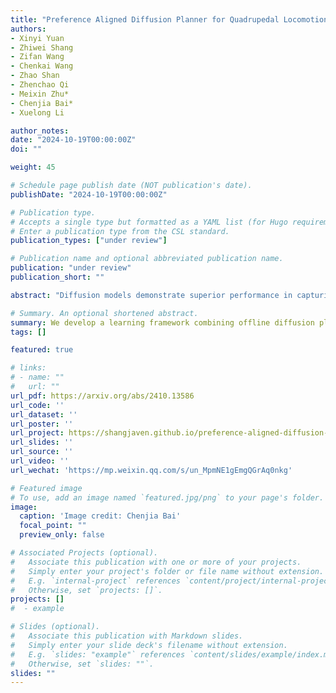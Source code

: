 ```yaml
---
title: "Preference Aligned Diffusion Planner for Quadrupedal Locomotion Control."
authors:
- Xinyi Yuan
- Zhiwei Shang
- Zifan Wang
- Chenkai Wang
- Zhao Shan
- Zhenchao Qi
- Meixin Zhu*
- Chenjia Bai*
- Xuelong Li

author_notes:
date: "2024-10-19T00:00:00Z"
doi: ""

weight: 45

# Schedule page publish date (NOT publication's date).
publishDate: "2024-10-19T00:00:00Z"

# Publication type.
# Accepts a single type but formatted as a YAML list (for Hugo requirements).
# Enter a publication type from the CSL standard.
publication_types: ["under review"]

# Publication name and optional abbreviated publication name.
publication: "under review"
publication_short: ""

abstract: "Diffusion models demonstrate superior performance in capturing complex distributions from large-scale datasets, providing a promising solution for quadrupedal locomotion control. However, offline policy is sensitive to Out-of-Distribution (OOD) states due to the limited state coverage in the datasets. In this work, we propose a two-stage learning framework combining offline learning and online preference alignment for legged locomotion control. Through the offline stage, the diffusion planner learns the joint distribution of state-action sequences from expert datasets without using reward labels. Subsequently, we perform the online interaction in the simulation environment based on the trained offline planer, which significantly addresses the OOD issues and improves the robustness. Specifically, we propose a novel weak preference labeling method without the ground-truth reward or human preferences. The proposed method exhibits superior stability and velocity tracking accuracy in pacing, trotting, and bounding gait under both slow- and high-speed scenarios and can perform zero-shot transfer to the real Unitree Go1 robots."

# Summary. An optional shortened abstract.
summary: We develop a learning framework combining offline diffusion planner and online preference alignment with weak preference labeling for legged locomotion control.
tags: []

featured: true

# links:
# - name: ""
#   url: ""
url_pdf: https://arxiv.org/abs/2410.13586
url_code: ''
url_dataset: ''
url_poster: ''
url_project: https://shangjaven.github.io/preference-aligned-diffusion-legged/
url_slides: ''
url_source: ''
url_video: ''
url_wechat: 'https://mp.weixin.qq.com/s/un_MpmNE1gEmgQGrAq0nkg'

# Featured image
# To use, add an image named `featured.jpg/png` to your page's folder. 
image:
  caption: 'Image credit: Chenjia Bai'
  focal_point: ""
  preview_only: false

# Associated Projects (optional).
#   Associate this publication with one or more of your projects.
#   Simply enter your project's folder or file name without extension.
#   E.g. `internal-project` references `content/project/internal-project/index.md`.
#   Otherwise, set `projects: []`.
projects: []
#  - example

# Slides (optional).
#   Associate this publication with Markdown slides.
#   Simply enter your slide deck's filename without extension.
#   E.g. `slides: "example"` references `content/slides/example/index.md`.
#   Otherwise, set `slides: ""`.
slides: ""
---
```

